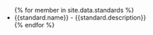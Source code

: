 <ul>
{% for member in site.data.standards %}
  <li>
    {{standard.name}} - {{standard.description}}
  </li>
{% endfor %}
</ul>
